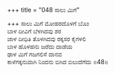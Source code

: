 +++
title = "048 ಸಾಲು ಮಿಗೆ"

+++
ಸಾಲು ಮಿಗೆ ಮೋಹರದೊಳಗೆ ಬೊಂ  
ಬಾಳ ದೀವಿಗೆ ಬೆಳಗಿದವು ಶರ                    
ಜಾಳ ದೀಧಿತಿ ತೊಳಗಿದವು ರಕ್ಕಸರ ಕೈಗಳಲಿ  
ಬಾಳ ಹೊಳಹನು ಜರೆದು ದಾಡೆಯ  
ಢಾಳ ಮಿಗೆ ಗಜಗಲಿಸೆ ದಾನವ  
ಕಾಳೆಗಕ್ಕನುವಾಗಿ ನಿಂದನು ಬಿಗಿದ ಬಿಲುದೆಗೆದು     ॥48॥